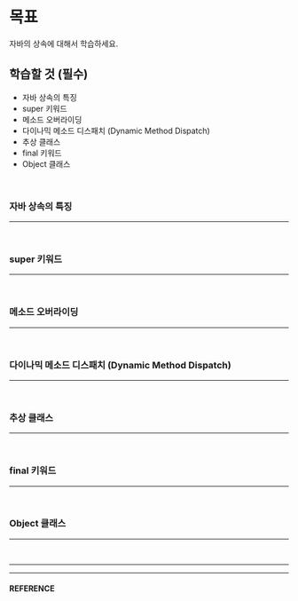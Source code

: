 # 목표
자바의 상속에 대해서 학습하세요.
<br>

## 학습할 것 (필수)
- 자바 상속의 특징
- super 키워드
- 메소드 오버라이딩
- 다이나믹 메소드 디스패치 (Dynamic Method Dispatch)
- 추상 클래스
- final 키워드
- Object 클래스
<br>


### 자바 상속의 특징
---
<br>


### super 키워드
---
<br>


### 메소드 오버라이딩
---
<br>


### 다이나믹 메소드 디스패치 (Dynamic Method Dispatch)
---
<br>


### 추상 클래스
---
<br>


### final 키워드
---
<br>


### Object 클래스
---
<br>


___
___
#### REFERENCE
> 
